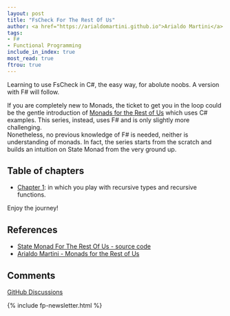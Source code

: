 ```yaml
---
layout: post
title: "FsCheck For The Rest Of Us"
author: <a href="https://arialdomartini.github.io">Arialdo Martini</a>
tags:
- F#
- Functional Programming
include_in_index: true
most_read: true
ftrou: true
---
```

Learning to use FsCheck in C#, the easy way, for abolute noobs. A version with F# will follow.
<!--more-->

If you are completely new to Monads, the ticket to get you in the loop
could be the gentle introduction of [Monads for the Rest of
Us][monads-for-the-rest-of-us] which uses C# examples. This series,
instead, uses F# and is only slightly more challenging.  
Nonetheless, no previous knowledge of F# is needed, neither is
understanding of monads. In fact, the series starts from the scratch
and builds an intuition on State Monad from the very ground up.

## Table of chapters
* [Chapter 1](state-monad-for-the-rest-of-us-1): in which you play
  with recursive types and recursive functions.

Enjoy the journey!

## References

* [State Monad For The Rest Of Us - source code][source-code]
* [Arialdo Martini - Monads for the Rest of Us][monads-for-the-rest-of-us]

[source-code]: https://github.com/arialdomartini/state-monad-for-the-rest-of-us
[monads-for-the-rest-of-us]: https://arialdomartini.github.io/monads-for-the-rest-of-us

## Comments
[GitHub Discussions](https://github.com/arialdomartini/arialdomartini.github.io/discussions/30)


{% include fp-newsletter.html %}
